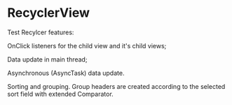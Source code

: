 # RecyclerView
Test Recylcer features:  
  
  OnClick listeners for the child view and it's child views;  
  
  Data update in main thread;  
  
  Asynchronous (AsyncTask) data update.
  
  Sorting and grouping. Group headers are created according to the selected sort field with extended Comparator.
  
